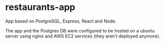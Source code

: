 # restaurants-app

App based on PostgreSQL, Express, React and Node.

The app and the Postgres DB were configured to be hosted on a ubuntu server using nginx and AWS EC2 services (they aren't deployed anymore). 


